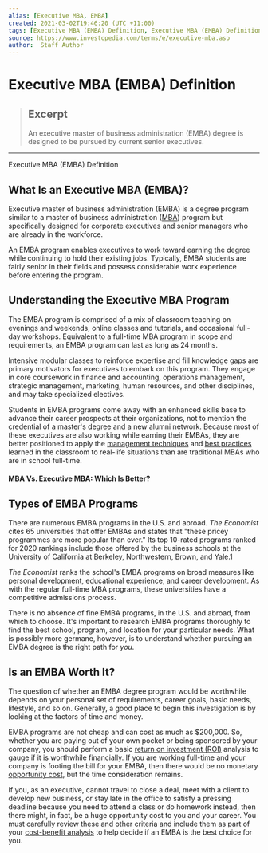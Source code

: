 ```yaml
---
alias: [Executive MBA, EMBA]
created: 2021-03-02T19:46:20 (UTC +11:00)
tags: [Executive MBA (EMBA) Definition, Executive MBA (EMBA) Definition]
source: https://www.investopedia.com/terms/e/executive-mba.asp
author:  Staff Author
---
```


# Executive MBA (EMBA) Definition

> ## Excerpt
> An executive master of business administration (EMBA) degree is designed to be pursued by current senior executives.

---

Executive MBA (EMBA) Definition
## What Is an Executive MBA (EMBA)?

Executive master of business administration (EMBA) is a degree program similar to a master of business administration ([MBA](https://www.investopedia.com/terms/m/mba.asp)) program but specifically designed for corporate executives and senior managers who are already in the workforce.

An EMBA program enables executives to work toward earning the degree while continuing to hold their existing jobs. Typically, EMBA students are fairly senior in their fields and possess considerable work experience before entering the program.

## Understanding the Executive MBA Program

The EMBA program is comprised of a mix of classroom teaching on evenings and weekends, online classes and tutorials, and occasional full-day workshops. Equivalent to a full-time MBA program in scope and requirements, an EMBA program can last as long as 24 months.

Intensive modular classes to reinforce expertise and fill knowledge gaps are primary motivators for executives to embark on this program. They engage in core coursework in finance and accounting, operations management, strategic management, marketing, human resources, and other disciplines, and may take specialized electives.

Students in EMBA programs come away with an enhanced skills base to advance their career prospects at their organizations, not to mention the credential of a master's degree and a new alumni network. Because most of these executives are also working while earning their EMBAs, they are better positioned to apply the [management techniques](https://www.investopedia.com/terms/s/strategic-management.asp) and [best practices](https://www.investopedia.com/terms/b/best_practices.asp) learned in the classroom to real-life situations than are traditional MBAs who are in school full-time.

#### MBA Vs. Executive MBA: Which Is Better?

## Types of EMBA Programs

There are numerous EMBA programs in the U.S. and abroad. _The Economist_ cites 65 universities that offer EMBAs and states that "these pricey programmes are more popular than ever." Its top 10-rated programs ranked for 2020 rankings include those offered by the business schools at the University of California at Berkeley, Northwestern, Brown, and Yale.1

_The Economist_ ranks the school's EMBA programs on broad measures like personal development, educational experience, and career development. As with the regular full-time MBA programs, these universities have a competitive admissions process.

There is no absence of fine EMBA programs, in the U.S. and abroad, from which to choose. It's important to research EMBA programs thoroughly to find the best school, program, and location for your particular needs. What is possibly more germane, however, is to understand whether pursuing an EMBA degree is the right path for _you_.

## Is an EMBA Worth It?

The question of whether an EMBA degree program would be worthwhile depends on your personal set of requirements, career goals, basic needs, lifestyle, and so on. Generally, a good place to begin this investigation is by looking at the factors of time and money.

EMBA programs are not cheap and can cost as much as $200,000. So, whether you are paying out of your own pocket or being sponsored by your company, you should perform a basic [return on investment (ROI)](https://www.investopedia.com/terms/r/returnoninvestment.asp) analysis to gauge if it is worthwhile financially. If you are working full-time and your company is footing the bill for your EMBA, then there would be no monetary [opportunity cost](https://www.investopedia.com/terms/o/opportunitycost.asp), but the time consideration remains.

If you, as an executive, cannot travel to close a deal, meet with a client to develop new business, or stay late in the office to satisfy a pressing deadline because you need to attend a class or do homework instead, then there might, in fact, be a huge opportunity cost to you and your career. You must carefully review these and other criteria and include them as part of your [cost-benefit analysis](https://www.investopedia.com/terms/c/cost-benefitanalysis.asp) to help decide if an EMBA is the best choice for you.
